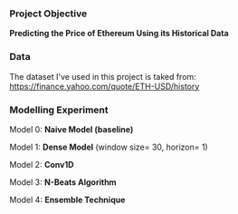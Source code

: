### Project Objective 

**Predicting the Price of Ethereum Using its Historical Data**



### Data 

The dataset I've used in this project is taked from: https://finance.yahoo.com/quote/ETH-USD/history



### Modelling Experiment 

Model 0: **Naive Model (baseline)**

Model 1: **Dense Model** (window size= 30, horizon= 1)

Model 2: **Conv1D**

Model 3: **N-Beats Algorithm**

Model 4: **Ensemble Technique** 
